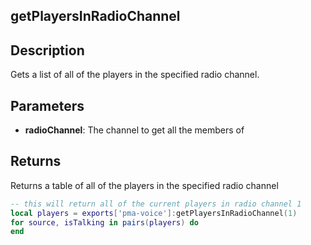 ## getPlayersInRadioChannel

## Description

Gets a list of all of the players in the specified radio channel.

## Parameters

* **radioChannel**: The channel to get all the members of

## Returns

Returns a table of all of the players in the specified radio channel

```lua
-- this will return all of the current players in radio channel 1
local players = exports['pma-voice']:getPlayersInRadioChannel(1)
for source, isTalking in pairs(players) do
end
```
